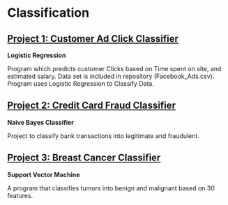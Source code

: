 # Classification
## [Project 1: Customer Ad Click Classifier](https://github.com/alidaoui/Customer-Clicks-Classifier)
**Logistic Regression**

Program which predicts customer Clicks based on Time spent on site, and estimated salary. Data set is included in repository (Facebook_Ads.csv). Program uses Logistic Regression to Classify Data.

## [Project 2: Credit Card Fraud Classifier](https://github.com/alidaoui/Credit-Card-Fraud-Classifier)
**Naive Bayes Classifier**

Project to classify bank transactions into legitimate and fraudulent.

## [Project 3: Breast Cancer Classifier](https://github.com/alidaoui/Breast-Cancer-Classifier)
**Support Vector Machine**

A program that classifies tumors into benign and malignant based on 30 features.
